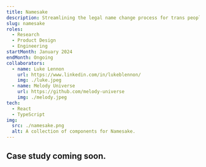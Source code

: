 ```yaml
---
title: Namesake
description: Streamlining the legal name change process for trans people in the U.S.
slug: namesake
roles:
  - Research
  - Product Design
  - Engineering
startMonth: January 2024
endMonth: Ongoing
collaborators: 
  - name: Luke Lennon
    url: https://www.linkedin.com/in/lukeblennon/
    img: ./luke.jpeg
  - name: Melody Universe
    url: https://github.com/melody-universe
    img: ./melody.jpeg
tech:
  - React
  - TypeScript
img:
  src: ./namesake.png
  alt: A collection of components for Namesake.
---
```


## Case study coming soon.
